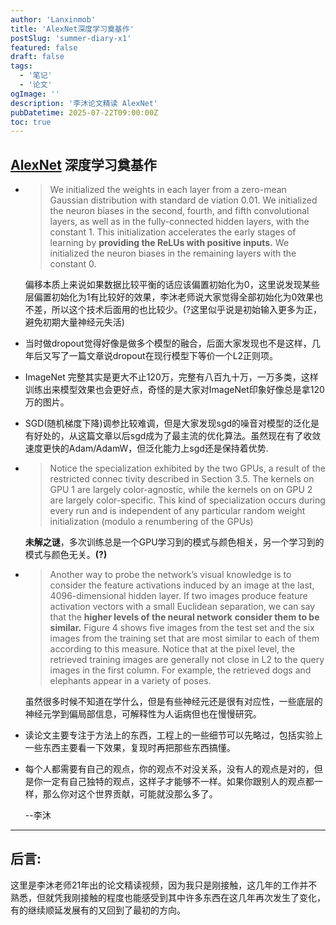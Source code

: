 ```yaml
---
author: 'Lanxinmob'
title: 'AlexNet深度学习奠基作'
postSlug: 'summer-diary-x1'
featured: false
draft: false
tags:
  - '笔记'
  - '论文'
ogImage: ''
description: '李沐论文精读 AlexNet'
pubDatetime: 2025-07-22T09:00:00Z
toc: true
---
```


## [AlexNet](https://papers.nips.cc/paper/2012/hash/c399862d3b9d6b76c8436e924a68c45b-Abstract.html) 深度学习奠基作

- > We initialized the weights in each layer from a zero-mean Gaussian distribution with standard de
  > viation 0.01. We initialized the neuron biases in the second, fourth, and fifth convolutional layers,
  > as well as in the fully-connected hidden layers, with the constant 1. This initialization accelerates
  > the early stages of learning by **providing the ReLUs with positive inputs.** We initialized the neuron
  > biases in the remaining layers with the constant 0.
  
  偏移本质上来说如果数据比较平衡的话应该偏置初始化为0，这里说发现某些层偏置初始化为1有比较好的效果，李沐老师说大家觉得全部初始化为0效果也不差，所以这个技术后面用的也比较少。(?这里似乎说是初始输入更多为正，避免初期大量神经元失活)
  
- 当时做dropout觉得好像是做多个模型的融合，后面大家发现也不是这样，几年后又写了一篇文章说dropout在现行模型下等价一个L2正则项。

- ImageNet 完整其实是更大不止120万，完整有八百九十万，一万多类，这样训练出来模型效果也会更好点，奇怪的是大家对ImageNet印象好像总是拿120万的图片。

- SGD(随机梯度下降)调参比较难调，但是大家发现sgd的噪音对模型的泛化是有好处的，从这篇文章以后sgd成为了最主流的优化算法。虽然现在有了收敛速度更快的Adam/AdamW，但泛化能力上sgd还是保持着优势.

- > Notice the specialization exhibited by the two GPUs, a result of the restricted connec tivity described in Section 3.5. The kernels on GPU 1 are largely color-agnostic, while the kernels on on GPU 2 are largely color-specific. This kind of specialization occurs during every run and is independent of any particular random weight initialization (modulo a renumbering of the GPUs)

   **未解之谜**，多次训练总是一个GPU学习到的模式与颜色相关，另一个学习到的模式与颜色无关。**(?)**

- > Another way to probe the network’s visual knowledge is to consider the feature activations induced
     > by an image at the last, 4096-dimensional hidden layer. If two images produce feature activation
     >  vectors with a small Euclidean separation, we can say that the **higher levels of the neural network**
     >  **consider them to be similar.** Figure 4 shows five images from the test set and the six images from
     >  the training set that are most similar to each of them according to this measure. Notice that at the
     >  pixel level, the retrieved training images are generally not close in L2 to the query images in the first
     >  column. For example, the retrieved dogs and elephants appear in a variety of poses.  

   虽然很多时候不知道在学什么，但是有些神经元还是很有对应性，一些底层的神经元学到偏局部信息，可解释性为人诟病但也在慢慢研究。

- 读论文主要专注于方法上的东西，工程上的一些细节可以先略过，包括实验上一些东西主要看一下效果，复现时再把那些东西搞懂。

- 每个人都需要有自己的观点，你的观点不对没关系，没有人的观点是对的，但是你一定有自己独特的观点，这样子才能够不一样。如果你跟别人的观点都一样，那么你对这个世界贡献，可能就没那么多了。

  --李沐

  
---

## 后言:

这里是李沐老师21年出的论文精读视频，因为我只是刚接触，这几年的工作并不熟悉，但就凭我刚接触的程度也能感受到其中许多东西在这几年再次发生了变化，有的继续顺延发展有的又回到了最初的方向。

